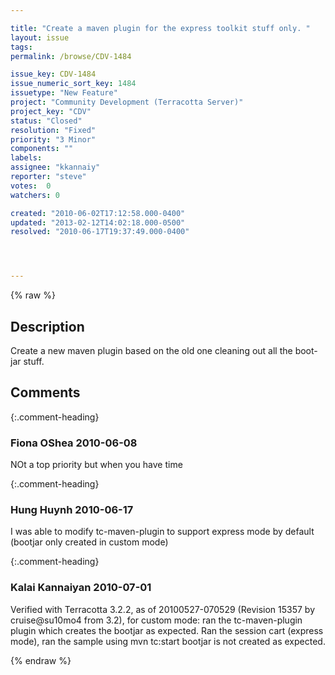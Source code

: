 ```yaml
---

title: "Create a maven plugin for the express toolkit stuff only. "
layout: issue
tags: 
permalink: /browse/CDV-1484

issue_key: CDV-1484
issue_numeric_sort_key: 1484
issuetype: "New Feature"
project: "Community Development (Terracotta Server)"
project_key: "CDV"
status: "Closed"
resolution: "Fixed"
priority: "3 Minor"
components: ""
labels: 
assignee: "kkannaiy"
reporter: "steve"
votes:  0
watchers: 0

created: "2010-06-02T17:12:58.000-0400"
updated: "2013-02-12T14:02:18.000-0500"
resolved: "2010-06-17T19:37:49.000-0400"




---
```


{% raw %}

## Description

<div markdown="1" class="description">

Create a new maven plugin based on the old one cleaning out all the boot-jar stuff.

</div>

## Comments


{:.comment-heading}
### **Fiona OShea** <span class="date">2010-06-08</span>

<div markdown="1" class="comment">

NOt a top priority but when you have time

</div>


{:.comment-heading}
### **Hung Huynh** <span class="date">2010-06-17</span>

<div markdown="1" class="comment">

I was able to modify tc-maven-plugin to support express mode by default (bootjar only created in custom mode)



</div>


{:.comment-heading}
### **Kalai Kannaiyan** <span class="date">2010-07-01</span>

<div markdown="1" class="comment">

Verified with Terracotta 3.2.2, as of 20100527-070529 (Revision 15357 by cruise@su10mo4 from 3.2),
for custom mode: ran the tc-maven-plugin plugin which creates the bootjar as expected.
Ran the session cart (express mode), ran the sample using mvn tc:start bootjar is not created as expected.


</div>



{% endraw %}
